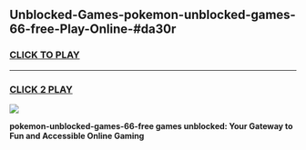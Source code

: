 
## Unblocked-Games-pokemon-unblocked-games-66-free-Play-Online-#da30r
<h3>
<a href="https://premium.freeplayer.one?title=pokemon-unblocked-games-66-free&ref=24F">CLICK TO PLAY</a></h3>
<hr>

<h3>
<a href="https://premium.freeplayer.one?title=pokemon-unblocked-games-66-free&ref=24F">CLICK 2 PLAY</a>
  
</h3>

<a href="https://premium.freeplayer.one?title=pokemon-unblocked-games-66-free&ref=24F/"><img src="https://clearcache.store/games.png"></a>


**pokemon-unblocked-games-66-free games unblocked: Your Gateway to Fun and Accessible Online Gaming**
